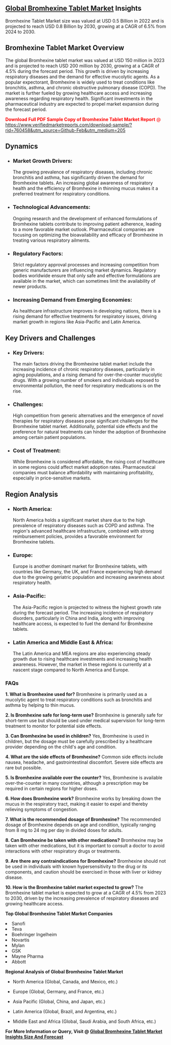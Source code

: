 <h2><a href="https://www.verifiedmarketreports.com/download-sample/?rid=760458&amp;utm_source=Github&amp;utm_medium=205" target="_blank">Global Bromhexine Tablet Market</a> Insights</h2><p>Bromhexine Tablet Market size was valued at USD 0.5 Billion in 2022 and is projected to reach USD 0.8 Billion by 2030, growing at a CAGR of 6.5% from 2024 to 2030.</p><p><h2>Bromhexine Tablet Market Overview</h2> <p>The global Bromhexine tablet market was valued at USD 150 million in 2023 and is projected to reach USD 200 million by 2030, growing at a CAGR of 4.5% during the forecast period. This growth is driven by increasing respiratory diseases and the demand for effective mucolytic agents. As a popular expectorant, Bromhexine is widely used to treat conditions like bronchitis, asthma, and chronic obstructive pulmonary disease (COPD). The market is further fueled by growing healthcare access and increasing awareness regarding respiratory health. Significant investments in the pharmaceutical industry are expected to propel market expansion during the forecast period. <p><span class=""><span style="color: #ff0000;"><strong>Download Full PDF Sample Copy of Bromhexine Tablet Market Report</strong> @ </span><a href="https://www.verifiedmarketreports.com/download-sample/?rid=760458&amp;utm_source=Github-Feb&amp;utm_medium=205" target="_blank">https://www.verifiedmarketreports.com/download-sample/?rid=760458&amp;utm_source=Github-Feb&amp;utm_medium=205</a></span></p> <h2>Dynamics</h2> <ul> <li><h3>Market Growth Drivers:</h3> The growing prevalence of respiratory diseases, including chronic bronchitis and asthma, has significantly driven the demand for Bromhexine tablets. An increasing global awareness of respiratory health and the efficiency of Bromhexine in thinning mucus makes it a preferred treatment for respiratory conditions.</li> <li><h3>Technological Advancements:</h3> Ongoing research and the development of enhanced formulations of Bromhexine tablets contribute to improving patient adherence, leading to a more favorable market outlook. Pharmaceutical companies are focusing on optimizing the bioavailability and efficacy of Bromhexine in treating various respiratory ailments.</li> <li><h3>Regulatory Factors:</h3> Strict regulatory approval processes and increasing competition from generic manufacturers are influencing market dynamics. Regulatory bodies worldwide ensure that only safe and effective formulations are available in the market, which can sometimes limit the availability of newer products.</li> <li><h3>Increasing Demand from Emerging Economies:</h3> As healthcare infrastructure improves in developing nations, there is a rising demand for effective treatments for respiratory issues, driving market growth in regions like Asia-Pacific and Latin America.</li> </ul> <h2>Key Drivers and Challenges</h2> <ul> <li><h3>Key Drivers:</h3> The main factors driving the Bromhexine tablet market include the increasing incidence of chronic respiratory diseases, particularly in aging populations, and a rising demand for over-the-counter mucolytic drugs. With a growing number of smokers and individuals exposed to environmental pollution, the need for respiratory medications is on the rise.</li> <li><h3>Challenges:</h3> High competition from generic alternatives and the emergence of novel therapies for respiratory diseases pose significant challenges for the Bromhexine tablet market. Additionally, potential side effects and the preference for natural treatments can hinder the adoption of Bromhexine among certain patient populations.</li> <li><h3>Cost of Treatment:</h3> While Bromhexine is considered affordable, the rising cost of healthcare in some regions could affect market adoption rates. Pharmaceutical companies must balance affordability with maintaining profitability, especially in price-sensitive markets.</li> </ul> <h2>Region Analysis</h2> <ul> <li><h3>North America:</h3> North America holds a significant market share due to the high prevalence of respiratory diseases such as COPD and asthma. The region's advanced healthcare infrastructure, combined with strong reimbursement policies, provides a favorable environment for Bromhexine tablets.</li> <li><h3>Europe:</h3> Europe is another dominant market for Bromhexine tablets, with countries like Germany, the UK, and France experiencing high demand due to the growing geriatric population and increasing awareness about respiratory health.</li> <li><h3>Asia-Pacific:</h3> The Asia-Pacific region is projected to witness the highest growth rate during the forecast period. The increasing incidence of respiratory disorders, particularly in China and India, along with improving healthcare access, is expected to fuel the demand for Bromhexine tablets.</li> <li><h3>Latin America and Middle East & Africa:</h3> The Latin America and MEA regions are also experiencing steady growth due to rising healthcare investments and increasing health awareness. However, the market in these regions is currently at a nascent stage compared to North America and Europe.</li> </ul> <h3>FAQs</h3> <p><b>1. What is Bromhexine used for?</b> Bromhexine is primarily used as a mucolytic agent to treat respiratory conditions such as bronchitis and asthma by helping to thin mucus.</p> <p><b>2. Is Bromhexine safe for long-term use?</b> Bromhexine is generally safe for short-term use but should be used under medical supervision for long-term treatment to monitor for potential side effects.</p> <p><b>3. Can Bromhexine be used in children?</b> Yes, Bromhexine is used in children, but the dosage must be carefully prescribed by a healthcare provider depending on the child's age and condition.</p> <p><b>4. What are the side effects of Bromhexine?</b> Common side effects include nausea, headache, and gastrointestinal discomfort. Severe side effects are rare but possible.</p> <p><b>5. Is Bromhexine available over the counter?</b> Yes, Bromhexine is available over-the-counter in many countries, although a prescription may be required in certain regions for higher doses.</p> <p><b>6. How does Bromhexine work?</b> Bromhexine works by breaking down the mucus in the respiratory tract, making it easier to expel and thereby relieving symptoms of congestion.</p> <p><b>7. What is the recommended dosage of Bromhexine?</b> The recommended dosage of Bromhexine depends on age and condition, typically ranging from 8 mg to 24 mg per day in divided doses for adults.</p> <p><b>8. Can Bromhexine be taken with other medications?</b> Bromhexine may be taken with other medications, but it is important to consult a doctor to avoid interactions with other respiratory drugs or treatments.</p> <p><b>9. Are there any contraindications for Bromhexine?</b> Bromhexine should not be used in individuals with known hypersensitivity to the drug or its components, and caution should be exercised in those with liver or kidney disease.</p> <p><b>10. How is the Bromhexine tablet market expected to grow?</b> The Bromhexine tablet market is expected to grow at a CAGR of 4.5% from 2023 to 2030, driven by the increasing prevalence of respiratory diseases and growing healthcare access.</p> </p><p><strong>Top Global Bromhexine Tablet Market Companies</strong></p><div data-test-id=""><p><li>Sanofi</li><li> Teva</li><li> Boehringer Ingelheim</li><li> Novartis</li><li> Mylan</li><li> GSK</li><li> Mayne Pharma</li><li> Abbott</li></p><div><strong>Regional Analysis of&nbsp;Global Bromhexine Tablet Market</strong></div><ul><li dir="ltr"><p dir="ltr">North America&nbsp;(Global, Canada, and Mexico, etc.)</p></li><li dir="ltr"><p dir="ltr">Europe (Global, Germany, and France, etc.)</p></li><li dir="ltr"><p dir="ltr">Asia Pacific&nbsp;(Global, China, and Japan, etc.)</p></li><li dir="ltr"><p dir="ltr">Latin America&nbsp;(Global, Brazil, and Argentina, etc.)</p></li><li dir="ltr">Middle East and Africa&nbsp;(Global, Saudi Arabia, and South Africa, etc.)</li></ul><p><strong>For More Information or Query, Visit @&nbsp;</strong><strong><a href="https://www.verifiedmarketreports.com/product/bromhexine-tablet-market/?utm_source=Github&amp;utm_medium=205" target="_blank">Global Bromhexine Tablet Market Insights Size And Forecast</a></strong></p></div>
